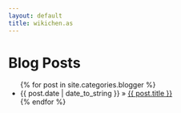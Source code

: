 ```yaml
---
layout: default
title: wikichen.as
---
```


<div id="home">
  <h1>Blog Posts</h1>
  <ul class="posts">
    {% for post in site.categories.blogger %}
      <li><span>{{ post.date | date_to_string }}</span> &raquo; <a href="{{ post.url }}">{{ post.title }}</a></li>
    {% endfor %}
  </ul>
</div>